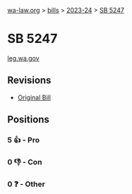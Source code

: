 [wa-law.org](/) > [bills](/bills/) > [2023-24](/bills/2023-24) > [SB 5247](/bills/2023-24/sb/5247/)

# SB 5247
[leg.wa.gov](https://app.leg.wa.gov/billsummary?BillNumber=5247&Year=2023&Initiative=false)

## Revisions
* [Original Bill](1/)

## Positions
### 5 👍 - Pro

### 0 👎 - Con

### 0 ❓ - Other
